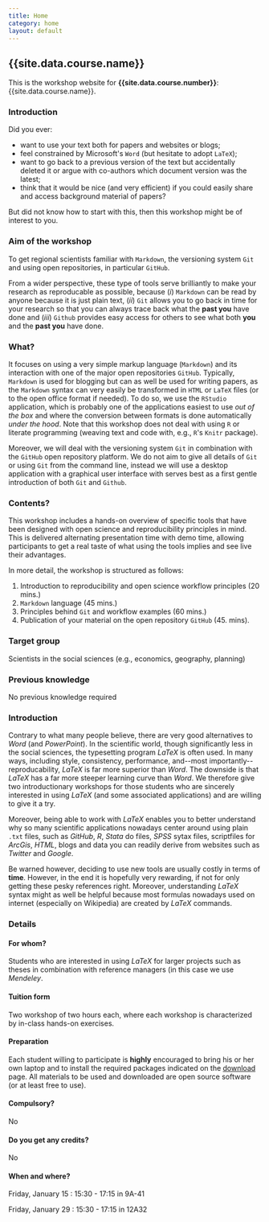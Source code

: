 ```yaml
---
title: Home
category: home
layout: default
---
```


## {{site.data.course.name}}

This is the workshop website for **{{site.data.course.number}}**:
{{site.data.course.name}}.

### Introduction

Did you ever:

- want to use your text both for papers and websites or blogs;
- feel constrained by Microsoft's `Word` (but hesitate to adopt `LaTeX`);
- want to go back to a previous version of the text but accidentally deleted it or argue with co-authors which document version was the latest;
- think that it would be nice (and very efficient) if you could easily share and access background material of papers?

But did not know how to start with this, then this workshop might be of interest to you.

### Aim of the workshop
To get regional scientists familiar with `Markdown`, the versioning system `Git` and using open repositories, in particular `GitHub`.

From a wider perspective, these type of tools serve brilliantly to make your research as reproducable as possible, because (*i*) `Markdown` can be read by anyone because it is just plain text, (*ii*) `Git` allows you to go back in time for your research so that you can always trace back what the **past you** have done and (*iii*) `Github` provides easy access for others to see what both **you** and the **past you** have done.

### What?
It focuses on using a very simple markup language (`Markdown`) and its interaction with one of the major open repositories `GitHub`. Typically, `Markdown` is used for blogging but can as well be used for writing papers, as the `Markdown` syntax can very easily be transformed in `HTML` or `LaTeX` files (or to the open office format if needed). To do so, we use the `RStudio` application, which is probably one of the applications easiest to use *out of the box* and where the conversion between formats is done automatically *under the hood*. Note that this workshop does not deal with using `R` or literate programming (weaving text and code with, e.g., `R`'s `Knitr` package).

Moreover, we will deal with the versioning system `Git` in combination with the `GitHub` open repository platform. We do not aim to give all details of `Git` or using `Git` from the command line, instead we will use a desktop application with a graphical user interface with serves best as a first gentle introduction of both `Git` and `Github`.

### Contents?
This workshop includes a hands-on overview of specific tools that have been designed with open science and reproducibility principles in mind. This is delivered alternating presentation time with demo time, allowing participants to get a real taste of what using the tools implies and see live their advantages.

In more detail, the workshop is structured as follows:

1. Introduction to reproducibility and open science workflow principles (20 mins.)
2. `Markdown` language (45 mins.)
3. Principles behind `Git` and workflow examples (60 mins.)
4. Publication of your material on the open repository `GitHub` (45. mins).

### Target group
Scientists in the social sciences (e.g., economics, geography, planning)

### Previous knowledge
No previous knowledge required


### Introduction

Contrary to what many people believe, there are very good alternatives to *Word* (and *PowerPoint*). In the scientific world, though significantly less in the social sciences, the typesetting program *LaTeX* is often used. In many ways, including style, consistency, performance, and--most importantly--reproducability, *LaTeX* is far more superior than *Word*. The downside is that *LaTeX* has a far more steeper learning curve than *Word*. We therefore give two introductionary workshops for those students who are sincerely interested in using *LaTeX* (and some associated applications) and are willing to give it a try. 

Moreover, being able to work with *LaTeX* enables you to better understand why so many scientific applications nowadays center around using plain `.txt` files, such as *GitHub*, *R*, *Stata* do files, *SPSS* sytax files, scriptfiles for *ArcGis*, *HTML*, blogs and data you can readily derive from websites such as *Twitter* and *Google*. 

Be warned however, deciding to use new tools are usually costly in terms of **time**. However, in the end it is hopefully very rewarding, if not for only getting these pesky references right. Moreover, understanding *LaTeX* syntax might as well be helpful because most formulas nowadays used on internet (especially on Wikipedia) are created by *LaTeX* commands.

### Details

#### For whom?

Students who are interested in using *LaTeX* for larger projects such as theses in combination with reference managers (in this case we use *Mendeley*.

#### Tuition form

Two workshop of two hours each, where each workshop is characterized by in-class hands-on exercises.

#### Preparation

Each student willing to participate is **highly** encouraged to bring his or her own laptop and to install the required packages indicated on the [download](./download) page. All materials to be used and downloaded are open source software (or at least free to use).

#### Compulsory?

No

#### Do you get any credits?

No

#### When and where?

Friday, January 15 : 15:30 - 17:15 in 9A-41

Friday, January 29 : 15:30 - 17:15 in 12A32 
